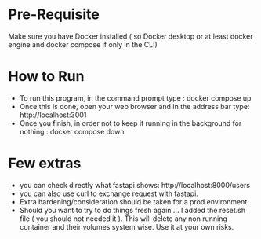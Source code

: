 # Pre-Requisite
Make sure you have Docker installed ( so Docker desktop or at least docker engine and docker compose if only in the CLI)

# How to Run
- To run this program, in the command prompt type : docker compose up
- Once this is done, open your web browser and in the address bar type: http://localhost:3001
- Once you finish, in order not to keep it running in the background for nothing : docker compose down

# Few extras
- you can check directly what fastapi shows:
    http://localhost:8000/users
- you can also use curl to exchange request with fastapi.
- Extra hardening/consideration should be taken for a prod environment
- Should you want to try to do things fresh again ... I added the reset.sh file ( you should not needed it ).
This will delete any non running container and their volumes system wise. Use it at your own risks.
